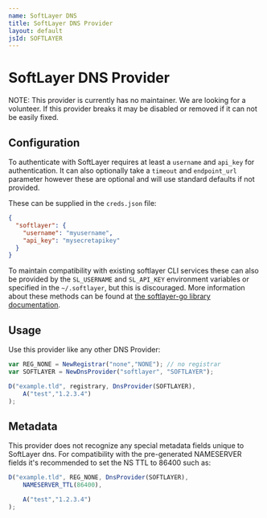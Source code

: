 ```yaml
---
name: SoftLayer DNS
title: SoftLayer DNS Provider
layout: default
jsId: SOFTLAYER
---
```


# SoftLayer DNS Provider

NOTE: This provider is currently has no maintainer. We are looking for
a volunteer. If this provider breaks it may be disabled or removed if
it can not be easily fixed.

## Configuration
To authenticate with SoftLayer requires at least a `username` and `api_key` for authentication. It can also optionally take a `timeout` and `endpoint_url` parameter however these are optional and will use standard defaults if not provided.

These can be supplied in the `creds.json` file:

```json
{
  "softlayer": {
    "username": "myusername",
    "api_key": "mysecretapikey"
  }
}
```

To maintain compatibility with existing softlayer CLI services these can also be provided by the `SL_USERNAME` and `SL_API_KEY` environment variables or specified in the `~/.softlayer`, but this is discouraged. More information about these methods can be found at [the softlayer-go library documentation](https://github.com/softlayer/softlayer-go#sessions).

## Usage
Use this provider like any other DNS Provider:

```js
var REG_NONE = NewRegistrar("none","NONE"); // no registrar
var SOFTLAYER = NewDnsProvider("softlayer", "SOFTLAYER");

D("example.tld", registrary, DnsProvider(SOFTLAYER),
    A("test","1.2.3.4")
);
```

## Metadata
This provider does not recognize any special metadata fields unique to SoftLayer dns.
For compatibility with the pre-generated NAMESERVER fields it's recommended to set the NS TTL to 86400 such as:

```js
D("example.tld", REG_NONE, DnsProvider(SOFTLAYER),
    NAMESERVER_TTL(86400),

    A("test","1.2.3.4")
);
```
